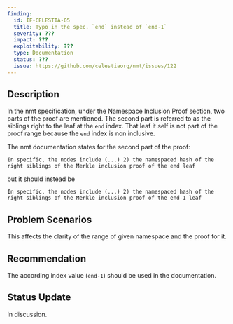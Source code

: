 ```yaml
---
finding:
  id: IF-CELESTIA-05
  title: Typo in the spec. `end` instead of `end-1`
  severity: ???
  impact: ???
  exploitability: ???
  type: Documentation
  status: ???
  issue: https://github.com/celestiaorg/nmt/issues/122
---
```




## Description

In the nmt specification, under the Namespace Inclusion Proof section, two parts of the proof are mentioned. The second part is referred to as the siblings right to the leaf at the `end` index. That leaf it self is not part of the proof range because the `end` index is non inclusive.

The nmt documentation states for the second part of the proof:

```
In specific, the nodes include (...) 2) the namespaced hash of the right siblings of the Merkle inclusion proof of the end leaf
```

but it should instead be

```
In specific, the nodes include (...) 2) the namespaced hash of the right siblings of the Merkle inclusion proof of the end-1 leaf
```


## Problem Scenarios
This affects the clarity of the range of given namespace and the proof for it.


## Recommendation
The according index value (`end-1`) should be used in the documentation.


## Status Update
In discussion. 